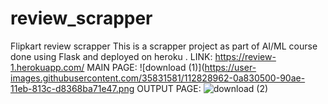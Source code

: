 # review_scrapper
Flipkart review scrapper
This is a scrapper project as part of AI/ML course done using Flask and deployed on heroku .
LINK: https://review-1.herokuapp.com/
MAIN PAGE:
![download (1)](https://user-images.githubusercontent.com/35831581/112828962-0a830500-90ae-11eb-813c-d8368ba71e47.png
OUTPUT PAGE:
![download (2)](https://user-images.githubusercontent.com/35831581/112829197-63529d80-90ae-11eb-8e9b-b981f340111f.png)


